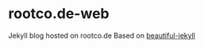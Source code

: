 # rootco.de-web
Jekyll blog hosted on rootco.de
Based on [beautiful-jekyll](http://deanattali.com/beautiful-jekyll)
